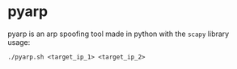 # pyarp
pyarp is an arp spoofing tool made in python with the ```scapy``` library <br/> 
usage:  

	./pyarp.sh <target_ip_1> <target_ip_2>
